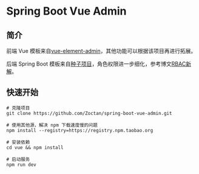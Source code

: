 # Spring Boot Vue Admin

## 简介

前端 Vue 模板来自[vue-element-admin](https://github.com/PanJiaChen/vue-element-admin)，其他功能可以根据该项目再进行拓展。

后端 Spring Boot 模板来自[种子项目](https://github.com/Zoctan/spring-boot-api-seedling.git)，角色权限进一步细化，参考博文[RBAC新解](globeeip.iteye.com/blog/1236167)。

## 快速开始

```
# 克隆项目
git clone https://github.com/Zoctan/spring-boot-vue-admin.git
   
# 使用其他源，解决 npm 下载速度慢的问题
npm install --registry=https://registry.npm.taobao.org

# 安装依赖
cd vue && npm install

# 启动服务
npm run dev
```